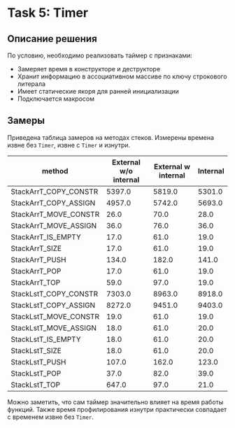 # Task 5: Timer

## Описание решения

По условию, необходимо реализовать таймер с признаками:
- Замеряет время в конструкторе и деструкторе
- Хранит информацию в ассоциативном массиве по ключу строкового литерала
- Имеет статические якоря для ранней инициализации
- Подключается макросом

## Замеры

Приведена таблица замеров на методах стеков. Измерены времена извне без `Timer`, извне с `Timer` и изнутри.

|        method       |External w/o internal|External w internal|Internal|
|---------------------|---------------------|-------------------|--------|
|StackArrT_COPY_CONSTR|        5397.0       |       5819.0      | 5301.0 |
|StackArrT_COPY_ASSIGN|        4957.0       |       5742.0      | 5693.0 |
|StackArrT_MOVE_CONSTR|         26.0        |        70.0       |  28.0  |
|StackArrT_MOVE_ASSIGN|         36.0        |        76.0       |  36.0  |
|  StackArrT_IS_EMPTY |         17.0        |        61.0       |  19.0  |
|    StackArrT_SIZE   |         17.0        |        61.0       |  19.0  |
|    StackArrT_PUSH   |        134.0        |       182.0       |  141.0 |
|    StackArrT_POP    |         17.0        |        61.0       |  19.0  |
|    StackArrT_TOP    |         59.0        |        97.0       |  19.0  |
|StackLstT_COPY_CONSTR|        7303.0       |       8963.0      | 8918.0 |
|StackLstT_COPY_ASSIGN|        8272.0       |       9451.0      | 9403.0 |
|StackLstT_MOVE_CONSTR|         19.0        |        61.0       |  19.0  |
|StackLstT_MOVE_ASSIGN|         18.0        |        61.0       |  20.0  |
|  StackLstT_IS_EMPTY |         18.0        |        61.0       |  20.0  |
|    StackLstT_SIZE   |         18.0        |        61.0       |  20.0  |
|    StackLstT_PUSH   |        107.0        |       162.0       |  123.0 |
|    StackLstT_POP    |         37.0        |        82.0       |  39.0  |
|    StackLstT_TOP    |        647.0        |        97.0       |  21.0  |

Можно заметить, что сам таймер значительно влияет на время работы функций. Также время профилирования изнутри практически совпадает с временем извне без `Timer`.
